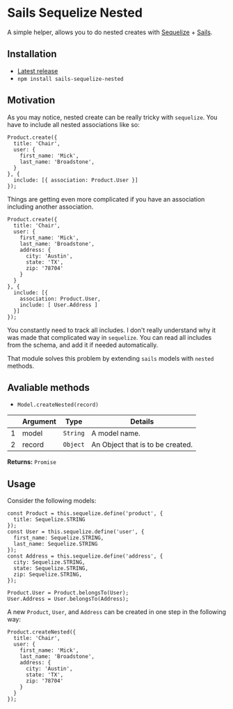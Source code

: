 # Sails Sequelize Nested
A simple helper, allows you to do nested creates with [Sequelize](http://sequelizejs.com/) + [Sails](http://sailsjs.com/).

## Installation

- [Latest release](https://github.com/mrded/sails-sequelize-nested/releases)
- `npm install sails-sequelize-nested`

## Motivation
As you may notice, nested create can be really tricky with `sequelize`. You have to include all nested associations like so:

```
Product.create({
  title: 'Chair',
  user: {
    first_name: 'Mick',
    last_name: 'Broadstone',
  }
}, {
  include: [{ association: Product.User }]
});
```

Things are getting even more complicated if you have an association including another association.

```
Product.create({
  title: 'Chair',
  user: {
    first_name: 'Mick',
    last_name: 'Broadstone',
    address: {
      city: 'Austin',
      state: 'TX',
      zip: '78704'
    }
  }
}, {
  include: [{
    association: Product.User,
    include: [ User.Address ]
  }]
});
```

You constantly need to track all includes. I don't really understand why it was made that complicated way in `sequelize`. You can read all includes from the schema, and add it if needed automatically. 

That module solves this problem by extending `sails` models with `nested` methods.

## Avaliable methods

- `Model.createNested(record)`

|   | Argument | Type         | Details                          |
|---|----------|--------------|----------------------------------|
| 1 | model    | `String`     | A model name.                    |
| 2 | record   | `Object`     | An Object that is to be created. |


**Returns:** `Promise`

## Usage
Consider the following models:

```
const Product = this.sequelize.define('product', {
  title: Sequelize.STRING
});
const User = this.sequelize.define('user', {
  first_name: Sequelize.STRING,
  last_name: Sequelize.STRING
});
const Address = this.sequelize.define('address', {
  city: Sequelize.STRING,
  state: Sequelize.STRING,
  zip: Sequelize.STRING,
});

Product.User = Product.belongsTo(User);
User.Address = User.belongsTo(Address);
```

A new `Product`, `User`, and `Address` can be created in one step in the following way:
```
Product.createNested({
  title: 'Chair',
  user: {
    first_name: 'Mick',
    last_name: 'Broadstone',
    address: {
      city: 'Austin',
      state: 'TX',
      zip: '78704'
    }
  }
});
```
